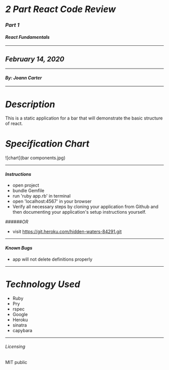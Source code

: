 
# _2 Part React Code Review_
### _Part 1_
#### _React Fundamentals_
****************
## _February 14, 2020_
****************
#### _By: Joann Carter_
***************
# _Description_
This is a static application for a bar that will demonstrate the basic structure of react.

#  _Specification Chart_

![chart](bar components.jpg)




******************
#### _Instructions_
* open project
* bundle Gemfile
* run 'ruby app.rb' in terminal
* open 'localhost:4567' in your browser
* Verify all necessary steps by cloning your application from Github and then documenting your application's setup instructions yourself.

######_OR_
* visit https://git.heroku.com/hidden-waters-84291.git
***************
#### _Known Bugs_
* app will not delete definitions properly
***************
# _Technology Used_
* Ruby
* Pry
* rspec
* Google
* Heroku
* sinatra
* capybara
*******
###### _Licensing_
MIT public
